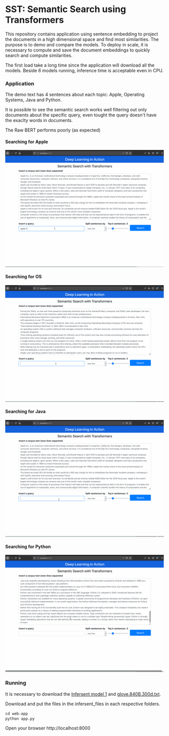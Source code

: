 # SST: Semantic Search using Transformers
This repository contains application using sentence embedding to project the documents in a high dimensional space and find most similarities.
The purpose is to demo and compare the models. To deploy in scale, it is necessary to compute and save the document embeddings to quickly search and compute similarities.

The first load take a long time since the application will download all the models. Beside 6 models running, inference time is acceptable even in CPU.

### Application
The demo text has 4 sentences about each topic: Apple, Operating Systems, Java and Python.

It is possible to see the semantic search works well filtering out only documents about the specific query, even tought the query doesn't have the exaclty words in documents.

The Raw BERT performs poorly (as expected)

#### Searching for Apple
![Query about apple](./output_files/search_apple.gif)

#### Searching for OS
![Query about OS](./output_files/search_os.gif)

#### Searching for Java
![Query about Java](./output_files/search_java.gif)

#### Searching for Python
![Query about Python](./output_files/search_python.gif)

### Running
It is necessary to download the [Infersent model 1](https://github.com/facebookresearch/InferSent) and [glove.840B.300d.txt](http://nlp.stanford.edu/data/glove.840B.300d.zip).

Download and put the files in the infersent_files in each respective folders.

```
cd web-app
python app.py
```

Open your browser http://localhost:8000
